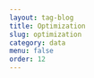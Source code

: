 ```yaml
---
layout: tag-blog
title: Optimization
slug: optimization
category: data
menu: false
order: 12
---
```

